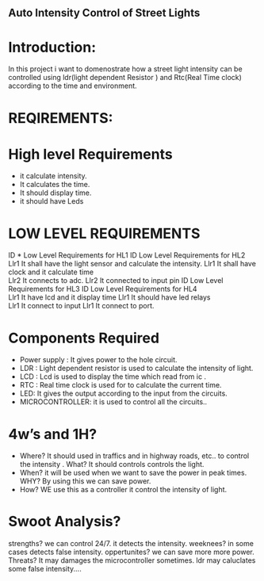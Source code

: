 ## Auto Intensity Control of Street Lights
# Introduction:
In this project i want to  domenostrate  how a street light intensity can be controlled using  ldr(light  dependent Resistor  ) and Rtc(Real Time clock)  according to the time and environment.

# REQIREMENTS:
# High level Requirements 
* it calculate intensity.
* It calculates the time.
* It should display time.
* it should have Leds
# LOW LEVEL REQUIREMENTS

ID	*	Low Level Requirements for HL1	ID	Low Level Requirements for HL2
Llr1	  It shall have the light sensor and calculate the intensity.	Llr1	It shall  have clock and it calculate time  
Llr2	   It connects to adc.
	Llr2	It connected to input pin
ID	Low Level Requirements for HL3	ID	Low Level Requirements for HL4	
Llr1	It have lcd and it display time	
	Llr1	It should have led relays	
Llr1	      It connect  to input
	Llr1	     It connect to port.
	
# Components Required
* Power supply :             It  gives power to the hole circuit.
* LDR                  :     Light dependent resistor is used to calculate the intensity of light.
* LCD                   :     Lcd  is  used   to  display  the  time which read from ic .
* RTC               :           Real time clock is used for to calculate the current time.
* LED:   It gives the output according to the  input from the circuits.
* MICROCONTROLLER:  it is  used to control  all the circuits..


 


# 4w’s and 1H?

* Where?
It should used  in traffics  and in highway roads, etc.. to control the intensity .
What?
It  should controls  controls the light.
* When?
it will be used when we want to save the power in peak times.
WHY?
By using this  we can save power.
* How?
WE  use  this  as  a  controller  it  control  the  intensity  of light.


# Swoot Analysis?
strengths?
we can control 24/7.
it detects the intensity.
weeknees?
in some cases detects false intensity.
oppertunites?
we can save more more power.
Threats?
It may damages the microcontroller sometimes.
ldr may caluclates some false intensity....




